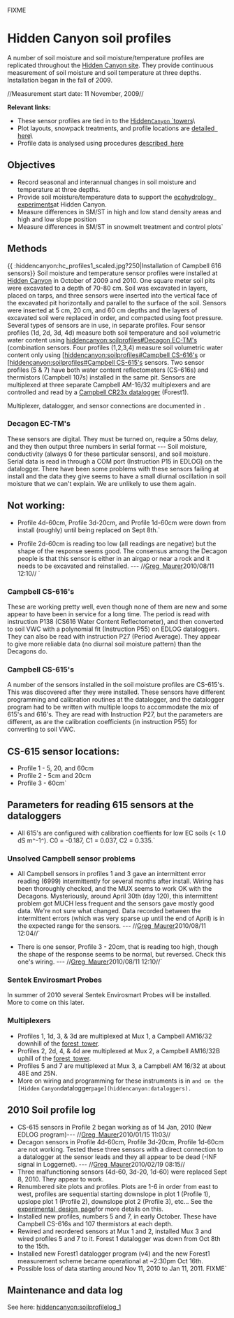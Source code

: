 FIXME

# Hidden Canyon soil profiles

A number of soil moisture and soil moisture/temperature profiles are
replicated throughout the [Hidden Canyon
site](hiddencanyon:sitedescription). They provide continuous
measurement of soil moisture and soil temperature at three depths.
Installation began in the fall of 2009.

//Measurement start date: 11 November, 2009//

 **Relevant links:**

* These sensor profiles are tied in to the [Hidden`Canyon`
`towers](hiddencanyon:mettowers)\
* Plot layouts, snowpack treatments, and profile locations are [detailed`
`here](hc_ecohydrology:overview)\
* Profile data is analysed using procedures [described`
`here](procedures:sensordata_tips)

## Objectives

- Record seasonal and interannual changes in soil moisture and temperature at three depths.
- Provide soil moisture/temperature data to support the [ecohydrology`
`experiments](hc_ecohydrology:overview)at Hidden Canyon.
- Measure differences in SM/ST in high and low stand density areas and high and low slope position
- Measure differences in SM/ST in snowmelt treatment and control plots`

## Methods

{{ :hiddencanyon:hc\_profiles1\_scaled.jpg?250|Installation of Campbell
616 sensors}} Soil moisture and temperature sensor profiles were
installed at [Hidden Canyon](hiddencanyon:sitedescription) in
October of 2009 and 2010. One square meter soil pits were excavated to a
depth of 70-80 cm. Soil was excavated in layers, placed on tarps, and
three sensors were inserted into the vertical face of the excavated pit
horizontally and parallel to the surface of the soil. Sensors were
inserted at 5 cm, 20 cm, and 60 cm depths and the layers of excavated
soil were replaced in order, and compacted using foot pressure. Several
types of sensors are in use, in separate profiles. Four sensor profiles
(1d, 2d, 3d, 4d) measure both soil temperature and soil volumetric water
content using [hiddencanyon:soilprofiles#Decagon
EC-TM's](hiddencanyon:soilprofiles#Decagon_EC-TM's)
(combination sensors. Four profiles (1,2,3,4) measure soil volumetric
water content only using [[hiddencanyon:soilprofiles#Campbell
CS-616's]([hiddencanyon:soilprofiles#Campbell_CS-616's) or
[[hiddencanyon:soilprofiles#Campbell
CS-615's]([hiddencanyon:soilprofiles#Campbell_CS-615's)
sensors. Two sensor profiles (5 & 7) have both water content
reflectometers (CS-616s) and thermistors (Campbell 107s) installed in
the same pit. Sensors are multiplexed at three separate Campbell
AM-16/32 multiplexers and are controlled and read by a [Campbell CR23x
datalogger](hiddencanyon:dataloggers) (Forest1).

Multiplexer, datalogger, and sensor connections are documented in .

### Decagon EC-TM's

These sensors are digital. They must be turned on, require a 50ms delay,
and they then output three numbers in serial format --- Soil moisture,
conductivity (always 0 for these particular sensors), and soil moisture.
Serial data is read in through a COM port (Instruction P15 in EDLOG) on
the datalogger. There have been some problems with these sensors failing
at install and the data they give seems to have a small diurnal
oscillation in soil moisture that we can't explain. We are unlikely to
use them again.

Not working:
------------

* Profile 4d-60cm, Profile 3d-20cm, and Profile 1d-60cm were down from install (roughly) until being replaced on Sept 8th.`

* Profile 2d-60cm is reading too low (all readings are negative) but the shape of the response seems good. The consensus among the Decagon people is that this sensor is either in an airgap or near a rock and it needs to be excavated and reinstalled. --- //[Greg`
`Maurer](primaryproductivity@gmail.com)2010/08/11 12:10//
`

### Campbell CS-616's

These are working pretty well, even though none of them are new and some
appear to have been in service for a long time. The period is read with
instruction P138 (CS616 Water Content Reflectometer), and then converted
to soil VWC with a polynomial fit (Instruction P55) on EDLOG
dataloggers. They can also be read with instruction P27 (Period
Average). They appear to give more reliable data (no diurnal soil
moisture pattern) than the Decagons do.

### Campbell CS-615's

A number of the sensors installed in the soil moisture profiles are
CS-615's. This was discovered after they were installed. These sensors
have different programming and calibration routines at the datalogger,
and the datalogger program had to be written with multiple loops to
accommodate the mix of 615's and 616's. They are read with Instruction
P27, but the parameters are different, as are the calibration
coefficients (in instruction P55) for converting to soil VWC.

CS-615 sensor locations:
------------------------

* Profile 1 - 5, 20, and 60cm
* Profile 2 - 5cm and 20cm
* Profile 3 - 60cm`

Parameters for reading 615 sensors at the dataloggers
-----------------------------------------------------

* All 615's are configured with calibration coeffients for low EC soils (< 1.0 dS m`^`-1`^`). C0 = -0.187, C1 = 0.037, C2 = 0.335.`

### Unsolved Campbell sensor problems

* All Campbell sensors in profiles 1 and 3 gave an intermittent error reading (6999) intermittently for several months after install. Wiring has been thoroughly checked, and the MUX seems to work OK with the Decagons. Mysteriously, around April 30th (day 120), this intermittent problem got MUCH less frequent and the sensors gave mostly good data. We're not sure what changed. Data recorded between the intermittent errors (which was very sparse up until the end of April) is in the expected range for the sensors.  --- //[Greg`
`Maurer](primaryproductivity@gmail.com)2010/08/11 12:04//`

* There is one sensor, Profile 3 - 20cm, that is reading too high, though the shape of the response seems to be normal, but reversed. Check this one's wiring. --- //[Greg`
`Maurer](primaryproductivity@gmail.com)2010/08/11 12:10//`

### Sentek Envirosmart Probes

In summer of 2010 several Sentek Envirosmart Probes will be installed.
More to come on this later.

### Multiplexers

* Profiles 1, 1d, 3, & 3d are multiplexed at Mux 1, a Campbell AM16/32 downhill of the [forest`
`tower](hiddencanyon:mettowers).
* Profiles 2, 2d, 4, & 4d are multiplexed at Mux 2, a Campbell AM16/32B uphill of the [forest`
`tower](hiddencanyon:mettowers).
* Profiles 5 and 7 are multiplexed at Mux 3, a Campbell AM 16/32 at about 48E and 25N.
* More on wiring and programming for these instruments is in `and on the [Hidden`
`Canyon`datalogger`page](hiddencanyon:dataloggers).`

## 2010 Soil profile log

* CS-615 sensors in Profile 2 began working as of 14 Jan, 2010 (New EDLOG program)--- //[Greg`
`Maurer](primaryproductivity@gmail.com)2010/01/15 11:03//
* Decagon sensors in Profile 4d-60cm, Profile 3d-20cm, Profile 1d-60cm are not working. Tested these three sensors with a direct connection to a datalogger at the sensor leads and they all appear to be dead (-INF signal in Loggernet). --- //[Greg`
`Maurer](primaryproductivity@gmail.com)2010/02/19 08:15//
* Three malfunctioning sensors (4d-60, 3d-20, 1d-60) were replaced Sept 8, 2010. They appear to work.
* Renumbered site plots and profiles. Plots are 1-6 in order from east to west, profiles are sequential starting downslope in plot 1 (Profile 1), upslope plot 1 (Profile 2), downslope plot 2 (Profile 3), etc... See the [experimental`
`design`
`page](hc_ecohydrology:overview)for more details on this.
* Installed new profiles, numbers 5 and 7, in early October. These have Campbell CS-616s and 107 thermistors at each depth.
* Rewired and reordered sensors at Mux 1 and 2, installed Mux 3 and wired profiles 5 and 7 to it. Forest 1 datalogger was down from Oct 8th to the 15th. 
* Installed new Forest1 datalogger program (v4) and the new Forest1 measurement scheme became operational at ~2:30pm Oct 16th.
* Possible loss of data starting around Nov 11, 2010 to Jan 11, 2011. FIXME`

## Maintenance and data log

See here: <hiddencanyon:soilprofilelog_1>
